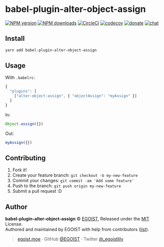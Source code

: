 
# babel-plugin-alter-object-assign

[![NPM version](https://img.shields.io/npm/v/babel-plugin-alter-object-assign.svg?style=flat)](https://npmjs.com/package/babel-plugin-alter-object-assign) [![NPM downloads](https://img.shields.io/npm/dm/babel-plugin-alter-object-assign.svg?style=flat)](https://npmjs.com/package/babel-plugin-alter-object-assign) [![CircleCI](https://circleci.com/gh/egoist/babel-plugin-alter-object-assign/tree/master.svg?style=shield)](https://circleci.com/gh/egoist/babel-plugin-alter-object-assign/tree/master)  [![codecov](https://codecov.io/gh/egoist/babel-plugin-alter-object-assign/branch/master/graph/badge.svg)](https://codecov.io/gh/egoist/babel-plugin-alter-object-assign)
 [![donate](https://img.shields.io/badge/$-donate-ff69b4.svg?maxAge=2592000&style=flat)](https://github.com/egoist/donate) [![chat](https://img.shields.io/badge/chat-on%20discord-7289DA.svg?style=flat)](https://chat.egoist.moe)

## Install

```bash
yarn add babel-plugin-alter-object-assign
```

## Usage

With `.babelrc`:

```js
{
  "plugins": [
    ["alter-object-assign", { "objectAssign": "myAssign" }]
  ]
}
```

In:

```js
Object.assign({})
```

Out:

```js
myAssign({})
```

## Contributing

1. Fork it!
2. Create your feature branch: `git checkout -b my-new-feature`
3. Commit your changes: `git commit -am 'Add some feature'`
4. Push to the branch: `git push origin my-new-feature`
5. Submit a pull request :D


## Author

**babel-plugin-alter-object-assign** © [EGOIST](https://github.com/egoist), Released under the [MIT](./LICENSE) License.<br>
Authored and maintained by EGOIST with help from contributors ([list](https://github.com/egoist/babel-plugin-alter-object-assign/contributors)).

> [egoist.moe](https://egoist.moe) · GitHub [@EGOIST](https://github.com/egoist) · Twitter [@_egoistlily](https://twitter.com/_egoistlily)
